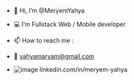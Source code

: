  - 👋 Hi, I’m @MeryemYahya
 - 💻 I’m Fullstack Web / Mobile developer 
 - 📫 How to reach me :
 
 - 📧 yahyamaryam@gmail.com
 - ![image](https://img.shields.io/badge/LinkedIn-0077B5?style=for-the-badge&logo=linkedin&logoColor=white) linkedin.com/in/meryem-yahya


<!---
MeryemYahya/MeryemYahya is a ✨ special ✨ repository because its `README.md` (this file) appears on your GitHub profile.
You can click the Preview link to take a look at your changes.
--->
